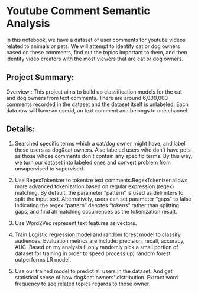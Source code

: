 # Youtube Comment Semantic Analysis

In this notebook, we have a dataset of user comments for youtube videos related to animals or pets. We will attempt to identify cat or dog owners based on these comments, find out the topics important to them, and then identify video creators with the most viewers that are cat or dog owners.

## Project Summary:   
Overview : This project aims to build up classification models for the cat and dog owners from text comments. There are around 6,000,000 comments recorded in the dataset and the dataset itself is unlabeled. Each data row will have an userid, an text comment and belongs to one channel. 

## Details:
1. Searched specific terms which a cat/dog owner might have, and label those users as dog&cat owners.  Also labeled users who don't have pets as those whose comments don't contain any specific terms.  By this way, we turn our dataset into labeled ones and convert problem from unsupervised to supervised. 

2. Use RegexTokenizer to tokenize text comments.RegexTokenizer allows more advanced tokenization based on regular expression (regex) matching. By default, the parameter “pattern” is used as delimiters to split the input text. Alternatively, users can set parameter “gaps” to false indicating the regex “pattern” denotes “tokens” rather than splitting gaps, and find all matching occurrences as the tokenization result.  

3. Use Word2Vec represent text features as vectors. 

4. Train Logistic regression model and random forest model to classify audiences. Evaluation metrics are include: precision, recall, accuracy, AUC. Based on my analysis (I only randomly pick a small portion of dataset for training in order to speed process up)  random forest outperforms LR model.

5. Use our trained model to predict all users in the dataset. And get statistical sense of how dog&cat owners' distribution.  Extract word frequency to see related topics regards to those owner.
